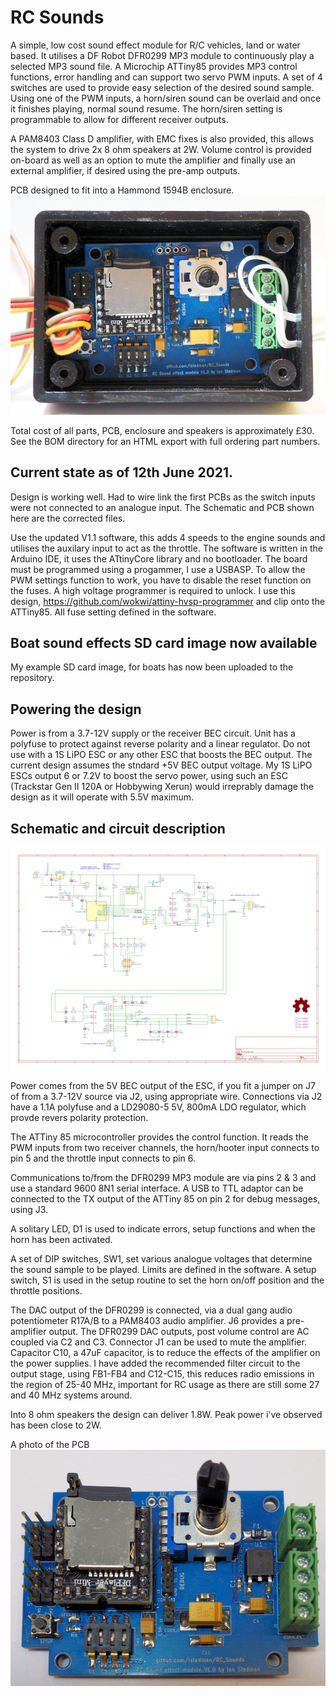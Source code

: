 # RC Sounds
A simple, low cost sound effect module for R/C vehicles, land or water based. It utilises a DF Robot DFR0299 MP3 module to continuously play a selected MP3 sound file. A Microchip ATTiny85 provides MP3 control functions, error handling and can support two servo PWM inputs. A set of 4 switches are used to provide easy selection of the desired sound sample. Using one of the PWM inputs, a horn/siren sound can be overlaid and once it finishes playing, normal sound resume. The horn/siren setting is programmable to allow for different receiver outputs.

A PAM8403 Class D amplifier, with EMC fixes is also provided, this allows the system to drive 2x 8 ohm speakers at 2W. Volume control is provided on-board as well as an option to mute the amplifier and finally use an external amplifier, if desired using the pre-amp outputs.

PCB designed to fit into a Hammond 1594B enclosure.
![Alt text](https://github.com/istedman/RC_Sounds/blob/main/Photos/RC_Sounds_boxed_2_web.JPG?raw=true "Boxed unit")

Total cost of all parts, PCB, enclosure and speakers is approximately £30. See the BOM directory for an HTML export with full ordering part numbers.

## Current state as of 12th June 2021.
Design is working well. Had to wire link the first PCBs as the switch inputs were not connected to an analogue input. The Schematic and PCB shown here are the corrected files.

Use the updated V1.1 software, this adds 4 speeds to the engine sounds and utilises the auxilary input to act as the throttle. The software is written in the Arduino IDE, it uses the ATtinyCore library and no bootloader. The board must be programmed using a progammer, I use a USBASP. To allow the PWM settings function to work, you have to disable the reset function on the fuses. A high voltage programmer is required to unlock. I use this design, https://github.com/wokwi/attiny-hvsp-programmer and clip onto the ATTiny85. All fuse setting defined in the software.

## Boat sound effects SD card image now available

My example SD card image, for boats has now been uploaded to the repository.

## Powering the design

Power is from a 3.7-12V supply or the receiver BEC circuit. Unit has a polyfuse to protect against reverse polarity and a linear regulator.
Do not use with a 1S LiPO ESC or any other ESC that boosts the BEC output. The current design assumes the stndard +5V BEC output voltage. My 1S LiPO ESCs output
6 or 7.2V to boost the servo power, using such an ESC (Trackstar Gen II 120A or Hobbywing Xerun) would irreprably damage the design as it will operate with 5.5V maximum.

## Schematic and circuit description

![Alt text](https://github.com/istedman/RC_Sounds/blob/main/RC_Sounds_schematic.png?raw=true "Schematic")

Power comes from the 5V BEC output of the ESC, if you fit a jumper on J7 of from a 3.7-12V source via J2, using appropriate wire. Connections via J2 have a 1.1A polyfuse and a LD29080-5 5V, 800mA LDO regulator, which provde revers polarity protection.

The ATTiny 85 microcontroller provides the control function. It reads the PWM inputs from two receiver channels, the horn/hooter input connects to pin 5 and the throttle input connects to pin 6. 

Communications to/from the DFR0299 MP3 module are via pins 2 & 3 and use a standard 9600 8N1 serial interface. A USB to TTL adaptor can be connected to the TX output of the ATTiny 85 on pin 2 for debug messages, using J3.

A solitary LED, D1 is used to indicate errors, setup functions and when the horn has been activated.

A set of DIP switches, SW1, set various analogue voltages that determine the sound sample to be played. Limits are defined in the software. A setup switch, S1 is used in the setup routine to set the horn on/off position and the throttle positions.

The DAC output of the DFR0299 is connected, via a dual gang audio potentiometer R17A/B to a PAM8403 audio amplifier. J6 provides a pre-amplifier output.
The DFR0299 DAC outputs, post volume control are AC coupled via C2 and C3. Connector J1 can be used to mute the amplifier. Capacitor C10, a 47uF capacitor, is to reduce the effects of the amplifier on the power supplies. I have added the recommended filter circuit to the output stage, using FB1-FB4 and C12-C15, this reduces radio emissions in the region of 25-40 MHz, important for RC usage as there are still some 27 and 40 MHz systems around.

Into 8 ohm speakers the design can deliver 1.8W. Peak power i've observed has been close to 2W.

A photo of the PCB
![Alt text](https://github.com/istedman/RC_Sounds/blob/main/Photos/RC_Sounds_pic2_web.JPG?raw=true "Just the PCB")

